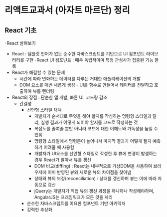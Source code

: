# 리액트교과서 (아자트 마르단) 정리

## React 기초
-React 살펴보기
  - React : 템플릿 언어가 없는 순수한 자바스크립트를 기반으로 UI 컴포넌트 라이브러리를 구현
    -React UI 컴포넌트 : 매우 독립적이며 특정 관심사가 집중된 기능 블록
  - React가 해결할 수 있는 문제
    - 시간에 따라 변화하는 데이터를 다루는 거대한 애플리케이션의 개발
    - DOM 요소를 매번 새롭게 생성 - UI를 함수로 만들어서 데이터를 전달하고 호출하여 뷰를 렌더링
  - React의 장점 : 단순한 앱 개발, 빠른 UI, 코드량 감소
    - 간결성 
      - 선언형 스타일 채택
        - 개발자가 순서대로 무엇을 해야 할지를 작성하는 명령형 스타일과 달리, 실행 결과가 어떻게 되어야 할지를 코드로 작성하는 것
        - 복잡도를 줄여줄 뿐만 아니라 코드에 대한 이해도와 가독성을 높일 수 있음
        - 명령형 스타일에서 명령문이 늘어나서 마지막 결과가 어떻게 될지 예측하기 어려울 때 사용함
        - 개발자가 UI요소를 선언형 스타일로 작성한 후 쀼에 변경이 발생하는 경우 React가 알아서 뷰를 갱신
        - DOM  비교(diffing) : React는 내부적으로 가상DOM을 사용하여 브라우저에 이미 반영된 뷰와 새로운 뷰의 차이점을 찾아냄
        - 상태와 뷰의 보정(reconciliation) : 상태를 갱신하며 뷰는 이에 따라 자동으로 갱신
        - jQuery는 개발자가 직접 뷰의 갱신 과정을 하나하나 작성해야하며, AngularJS는 프레임워크가 모든 것을 처리
      - 순수한 자바스크립트를 이요한 컴포넌트 기반 아키텍처
      - 강력한 추상화
   
